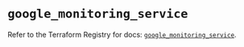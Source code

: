 # `google_monitoring_service`

Refer to the Terraform Registry for docs: [`google_monitoring_service`](https://registry.terraform.io/providers/hashicorp/google/6.39.0/docs/resources/monitoring_service).
